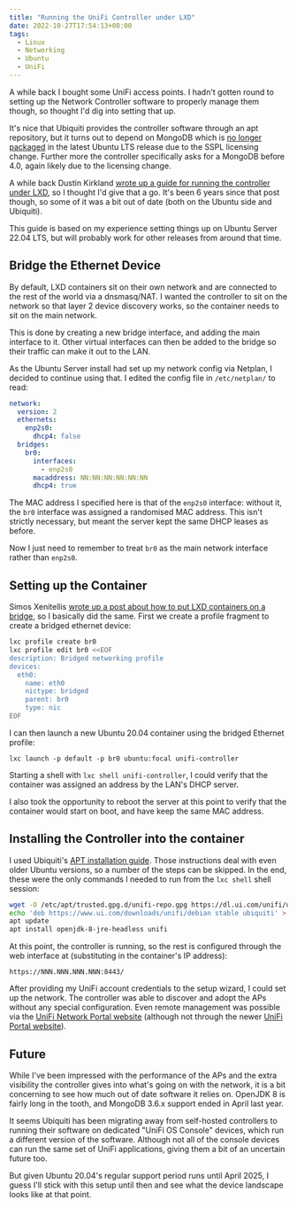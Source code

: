```yaml
---
title: "Running the UniFi Controller under LXD"
date: 2022-10-27T17:54:13+08:00
tags:
  - Linux
  - Networking
  - Ubuntu
  - UniFi
---
```


A while back I bought some UniFi access points. I hadn't gotten round
to setting up the Network Controller software to properly manage them
though, so thought I'd dig into setting that up.

<!--more-->

It's nice that Ubiquiti provides the controller software through an
apt repository, but it turns out to depend on MongoDB which is [no
longer packaged][1] in the latest Ubuntu LTS release due to the SSPL
licensing change. Further more the controller specifically asks for a
MongoDB before 4.0, again likely due to the licensing change.

A while back Dustin Kirkland [wrote up a guide for running the
controller under LXD][2], so I thought I'd give that a go. It's been 6
years since that post though, so some of it was a bit out of date
(both on the Ubuntu side and Ubiquiti).

This guide is based on my experience setting things up on Ubuntu
Server 22.04 LTS, but will probably work for other releases from
around that time.


## Bridge the Ethernet Device

By default, LXD containers sit on their own network and are connected
to the rest of the world via a dnsmasq/NAT. I wanted the controller to
sit on the network so that layer 2 device discovery works, so the
container needs to sit on the main network.

This is done by creating a new bridge interface, and adding the main
interface to it. Other virtual interfaces can then be added to the
bridge so their traffic can make it out to the LAN.

As the Ubuntu Server install had set up my network config via Netplan,
I decided to continue using that. I edited the config file in
`/etc/netplan/` to read:

```yaml
network:
  version: 2
  ethernets:
    enp2s0:
      dhcp4: false
  bridges:
    br0:
      interfaces:
        - enp2s0
      macaddress: NN:NN:NN:NN:NN:NN
      dhcp4: true
```

The MAC address I specified here is that of the `enp2s0` interface:
without it, the `br0` interface was assigned a randomised MAC
address. This isn't strictly necessary, but meant the server kept the
same DHCP leases as before.

Now I just need to remember to treat `br0` as the main network
interface rather than `enp2s0`.


## Setting up the Container

Simos Xenitellis [wrote up a post about how to put LXD containers on a
bridge][3], so I basically did the same. First we create a profile
fragment to create a bridged ethernet device:

```sh
lxc profile create br0
lxc profile edit br0 <<EOF
description: Bridged networking profile
devices:
  eth0:
    name: eth0
    nictype: bridged
    parent: br0
    type: nic
EOF
```

I can then launch a new Ubuntu 20.04 container using the bridged
Ethernet profile:

```
lxc launch -p default -p br0 ubuntu:focal unifi-controller
```

Starting a shell with `lxc shell unifi-controller`, I could verify
that the container was assigned an address by the LAN's DHCP server.

I also took the opportunity to reboot the server at this point to
verify that the container would start on boot, and have keep the same
MAC address.


## Installing the Controller into the container

I used Ubiquiti's [APT installation guide][4]. Those instructions deal
with even older Ubuntu versions, so a number of the steps can be
skipped. In the end, these were the only commands I needed to run from
the `lxc shell` shell session:

```sh
wget -O /etc/apt/trusted.gpg.d/unifi-repo.gpg https://dl.ui.com/unifi/unifi-repo.gpg
echo 'deb https://www.ui.com/downloads/unifi/debian stable ubiquiti' > /etc/apt/sources.list.d/unifi-repo.list
apt update
apt install openjdk-8-jre-headless unifi
```

At this point, the controller is running, so the rest is configured
through the web interface at (substituting in the container's IP
address):

`https://NNN.NNN.NNN.NNN:8443/`

After providing my UniFi account credentials to the setup wizard, I
could set up the network. The controller was able to discover and
adopt the APs without any special configuration. Even remote
management was possible via the [UniFi Network Portal website][5]
(although not through the newer [UniFi Portal website][6]).


## Future

While I've been impressed with the performance of the APs and the
extra visibility the controller gives into what's going on with the
network, it is a bit concerning to see how much out of date software
it relies on. OpenJDK 8 is fairly long in the tooth, and MongoDB 3.6.x
support ended in April last year.

It seems Ubiquiti has been migrating away from self-hosted controllers
to running their software on dedicated "UniFi OS Console" devices,
which run a different version of the software. Although not all of the
console devices can run the same set of UniFi applications, giving
them a bit of an uncertain future too.

But given Ubuntu 20.04's regular support period runs until April 2025,
I guess I'll stick with this setup until then and see what the device
landscape looks like at that point.


[1]: https://bugs.launchpad.net/ubuntu/+source/mongodb/+bug/1879494
[2]: https://blog.dustinkirkland.com/2016/12/unifi-controller-in-lxd.html
[3]: https://blog.simos.info/how-to-make-your-lxd-containers-get-ip-addresses-from-your-lan-using-a-bridge/
[4]: https://help.ui.com/hc/en-us/articles/220066768-UniFi-How-to-Install-and-Update-via-APT-on-Debian-or-Ubuntu
[5]: https://network.unifi.ui.com/
[6]: https://unifi.ui.com/
